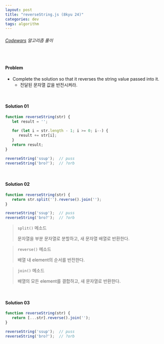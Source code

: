 ```yaml
---
layout: post
title: "reverseString.js (8kyu 24)"
categories: dev
tags: algorithm
---
```


###### [Codewars](https://www.codewars.com) 알고리즘 풀이

<br>

#### Problem

- Complete the solution so that it reverses the string value passed into it.
  - 전달된 문자열 값을 반전시켜라.

<br>

#### Solution 01

```js
function reverseString(str) {
   let result = '';
   
   for (let i = str.length - 1; i >= 0; i--) {
      result += str[i];
   }
   return result;
}

reverseString('ssup');	// puss
reverseString('bro?');	// ?orb
```

<br>

#### Solution 02

```js
function reverseString(str) {
   return str.split('').reverse().join('');
}

reverseString('ssup');	// puss
reverseString('bro?');	// ?orb
```

> `split()` 메소드
>
> 문자열을 부분 문자열로 분할하고, 새 문자열 배열로 반환한다.

> `reverse()` 메소드
>
> 배열 내 element의 순서를 반전한다.

> `join()` 메소드
>
> 배열의 모든 element를 결합하고, 새 문자열로 반환한다.

<br>

#### Solution 03

```js
function reverseString(str) {
   return [...str].reverse().join('');
}

reverseString('ssup');	// puss
reverseString('bro?');	// ?orb
```

<br>